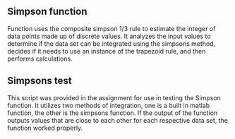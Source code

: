 ## Simpson function
Function uses the composite simpson 1/3 rule to estimate the integer of data points made up of discrete values.
It analyzes the input values to determine if the data set can be integrated using the simpsons method, decides if it 
needs to use an instance of the trapezoid rule, and then performs calculations.

## Simpsons test
This script was provided in the assignment for use in testing the Simpson function. It utilizes two methods of integration, one
is a built in matlab function, the other is the simpsons function. If the output of the function outputs values that are close
to each other for each respective data set, the function worked properly.
